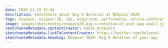 ```yaml
---
date: 2020-11-19 11:44
description: Sketchnote about Big O Notation at NSSpain 2020
tags: nsspain, nsspain-20, iOS, algorithm, performance, online-conference
image: images/sketchnotes/nsspain20-big-o-notation-of-your-app-small.jpg
sketchnoteMetadata.contentCreator: Vadim Drobinin
sketchnoteMetadata.linkToContentCreator: https://twitter.com/Valzevul
sketchnoteMetadata.heading: NSSpain 2020: Big O Notation of your app
---
```

